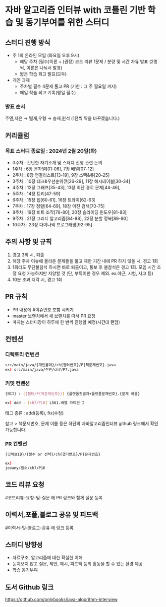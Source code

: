 # 자바 알고리즘 인터뷰 with 코틀린 기반 학습 및 동기부여를 위한 스터디
## 스터디 진행 방식
- 주 1회 온라인 모임 (화요일 오후 9시)
    - 해당 주차 (필수)이론 + (권장) 코드 리뷰 1문제 / 분량 및 시간 자유 발표 (2명씩, 이론은 나눠서 발표)
    - 짧은 학습 회고 발표(모두)
- 개인 과제
    - 주차별 필수 4문제 풀고 PR (기한 : 그 주 월요일 까지)
    - 매일 학습 회고 기록(평일 필수)
### 발표 순서
주앤,지은 → 떨개,우형 → 승재,원석 (1턴씩 짝을 바꾸겠습니다.)
## 커리큘럼
### 목표 스터디 종료일 : 2024년 2월 20일(화)
- 0주차 : 간단한 자기소개 및 스터디 진행 관련 논의
- 1주차 : 6장 문자열[01-06], 7장 배열[07-12]
- 2주차 : 8장 연결리스트[13-19], 9장 스택&큐[20-25]
- 3주차 : 10장 데크&우선순위큐[26-29], 11장 해시테이블[30-34]
- 4주차 : 12장 그래프[35-43], 13장 최단 경로 문제[44-46],
- 5주차 : 14장 트리[47-59]
- 6주차 : 15장 힙[60-61], 16장 트라이[62-63]
- 7주차 : 17장 정렬[64-69], 18장 이진 검색[70-75]
- 8주차 : 19장 비트 조작[76-80], 20장 슬라이딩 윈도우[81-83]
- 9주차 : 21장 그리디 알고리즘[84-88], 22장 분할 정복[89-90]
- 10주차 : 23장 다이나믹 프로그래밍[92-95]
## 주의 사항 및 규칙
1. 경고 3회 시, 퇴출
2. 해당 주차 이슈에 올라온 문제들을 풀고 제한 기간 내에 PR 하지 않을 시, 경고 1회
3. 1회라도 무단불참석 하시면 바로 퇴출이고, 통보 후 불참석은 경고 1회. 모임 시간 조정 요청 가능하지만 지양할 것 (단, 부득이한 경우 제외. ex.야근, 시험, 사고 등)
4. 10분 초과 지각 시, 경고 1회
## PR 규칙
- PR 내용에 #이슈번호 포함 시키기
- master 브랜치에서 새 브랜치를 따서 PR 요청
- 마지는 스터디장이 하루에 한 번씩 진행할 예정(시간대 랜덤)
## 컨벤션
### 디렉토리 컨벤션
```bash
src/main/java/{개인폴더}/ch{챕터번호}/P{책문제번호}.java 
ex) src/main/java/주앤/ch7/P7.java 
```
### 커밋 컨벤션
```bash
{태그} : [{챕터/P{책문제번호}}] {플랫폼첫글자+플랫폼문제번호}.{문제 이름}

ex) Add : [ch7/P10] L561.배열 파티션 I
```
태그 종류 : add(등록), fix(수정)

참고 > 책문제번호, 문제 이름 등은 하단의 자바알고리즘인터뷰 github 링크에서 확인 가능합니다.
### PR 컨벤션
```bash
{깃허브ID}/{필수 or 선택}/ch{챕터번호}/P{문제번호}

ex) 
jooany/필수/ch7/P10
```
## 코드 리뷰 요청
#코드리뷰-요청-및-질문 에 PR 링크와 함께 질문 등록
## 이력서,포폴,블로그 공유 및 피드백
#이력서-및-블로그-공유 에 링크 등록
## 스터디 방향성
- 자료구조, 알고리즘에 대한 확실한 이해
- 눈치보지 않고 질문, 제안, 제시, 피드백 등의 활동을 할 수 있는 환경 제공
- 학습 동기부여
## 도서 Github 링크
https://github.com/onlybooks/java-algorithm-interview
